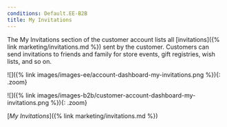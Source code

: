```yaml
---
conditions: Default.EE-B2B
title: My Invitations
---
```


The My Invitations section of the customer account lists all [invitations]({% link marketing/invitations.md %}) sent by the customer. Customers can send invitations to friends and family for store events, gift registries, wish lists, and so on.

<!--{% if "Default.EE ONLY" contains site.edition %}-->
![]({% link images/images-ee/account-dashboard-my-invitations.png %}){: .zoom}
<!--{% endif %}-->
<!--{% if "Default.B2B Only" contains site.edition %}-->
![]({% link images/images-b2b/customer-account-dashboard-my-invitations.png %}){: .zoom}
<!--{% endif %}-->
[_My Invitations_]({% link marketing/invitations.md %})
